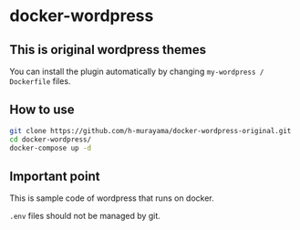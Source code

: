 # docker-wordpress

## This is original wordpress themes
You can install the plugin automatically by changing ```my-wordpress / Dockerfile``` files.



## How to use

```bash
git clone https://github.com/h-murayama/docker-wordpress-original.git
cd docker-wordpress/
docker-compose up -d
```

## Important point
This is sample code of wordpress that runs on docker.

```.env``` files should not be managed by git.
